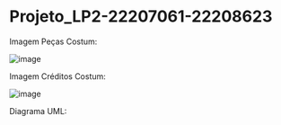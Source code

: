 # Projeto_LP2-22207061-22208623

Imagem Peças Costum:

![image](https://github.com/AndreJesus-22207061/Projeto_LP2-22207061-22208623/assets/127041806/73f977a0-f4a1-4acb-a50b-0d3471feb222)

Imagem Créditos Costum:

![image](https://github.com/AndreJesus-22207061/Projeto_LP2-22207061-22208623/assets/127041806/f006670f-fb11-4cfa-be01-331c83516390)


Diagrama UML:




